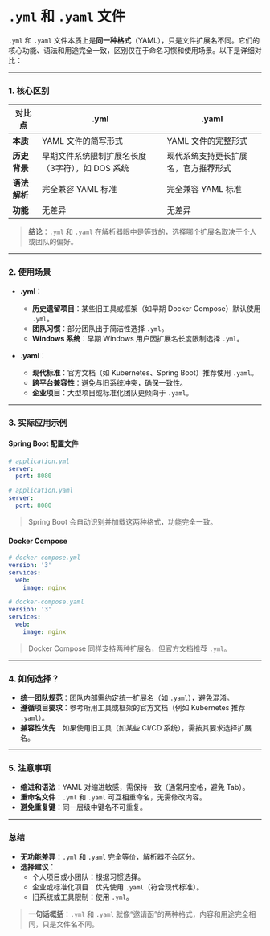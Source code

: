 # `.yml` 和 `.yaml` 文件

`.yml` 和 `.yaml` 文件本质上是**同一种格式**（YAML），只是文件扩展名不同。它们的核心功能、语法和用途完全一致，区别仅在于命名习惯和使用场景。以下是详细对比：

---

### **1. 核心区别**
| **对比点**   | **.yml**                                         | **.yaml**                            |
| ------------ | ------------------------------------------------ | ------------------------------------ |
| **本质**     | YAML 文件的简写形式                              | YAML 文件的完整形式                  |
| **历史背景** | 早期文件系统限制扩展名长度（3字符），如 DOS 系统 | 现代系统支持更长扩展名，官方推荐形式 |
| **语法解析** | 完全兼容 YAML 标准                               | 完全兼容 YAML 标准                   |
| **功能**     | 无差异                                           | 无差异                               |

> **结论**：`.yml` 和 `.yaml` 在解析器眼中是等效的，选择哪个扩展名取决于个人或团队的偏好。

---

### **2. 使用场景**
- **.yml**：
  - **历史遗留项目**：某些旧工具或框架（如早期 Docker Compose）默认使用 `.yml`。
  - **团队习惯**：部分团队出于简洁性选择 `.yml`。
  - **Windows 系统**：早期 Windows 用户因扩展名长度限制选择 `.yml`。

- **.yaml**：
  - **现代标准**：官方文档（如 Kubernetes、Spring Boot）推荐使用 `.yaml`。
  - **跨平台兼容性**：避免与旧系统冲突，确保一致性。
  - **企业项目**：大型项目或标准化团队更倾向于 `.yaml`。

---

### **3. 实际应用示例**
#### **Spring Boot 配置文件**
```yaml
# application.yml
server:
  port: 8080
```
```yaml
# application.yaml
server:
  port: 8080
```
> Spring Boot 会自动识别并加载这两种格式，功能完全一致。

#### **Docker Compose**
```yaml
# docker-compose.yml
version: '3'
services:
  web:
    image: nginx
```
```yaml
# docker-compose.yaml
version: '3'
services:
  web:
    image: nginx
```
> Docker Compose 同样支持两种扩展名，但官方文档推荐 `.yml`。

---

### **4. 如何选择？**
- **统一团队规范**：团队内部需约定统一扩展名（如 `.yaml`），避免混淆。
- **遵循项目要求**：参考所用工具或框架的官方文档（例如 Kubernetes 推荐 `.yaml`）。
- **兼容性优先**：如果使用旧工具（如某些 CI/CD 系统），需按其要求选择扩展名。

---

### **5. 注意事项**
- **缩进和语法**：YAML 对缩进敏感，需保持一致（通常用空格，避免 Tab）。
- **重命名文件**：`.yml` 和 `.yaml` 可互相重命名，无需修改内容。
- **避免重复键**：同一层级中键名不可重复。

---

### **总结**
- **无功能差异**：`.yml` 和 `.yaml` 完全等价，解析器不会区分。
- **选择建议**：
  - 个人项目或小团队：根据习惯选择。
  - 企业或标准化项目：优先使用 `.yaml`（符合现代标准）。
  - 旧系统或工具限制：使用 `.yml`。

> **一句话概括**：`.yml` 和 `.yaml` 就像“邀请函”的两种格式，内容和用途完全相同，只是文件名不同。